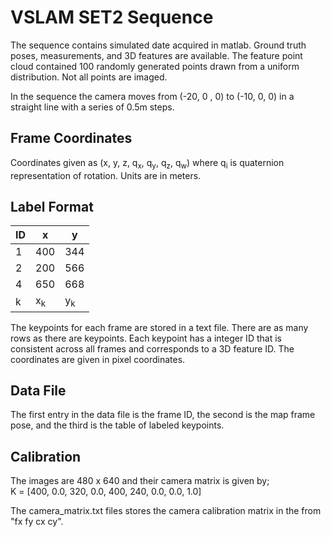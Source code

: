 # VSLAM SET2 Sequence
The sequence contains simulated date acquired in matlab. Ground truth poses, measurements, and 3D features are available. The feature point cloud contained 100 randomly generated points drawn from a uniform distribution. Not all points are imaged. 

In the sequence the camera moves from (-20, 0 , 0) to (-10, 0, 0) in a straight line with a series of 0.5m steps.

 ## Frame Coordinates
Coordinates given as (x, y, z, q<sub>x</sub>, q<sub>y</sub>, q<sub>z</sub>, q<sub>w</sub>) where q<sub>i</sub> is quaternion representation of rotation. Units are in meters.

## Label Format
ID | x | y | 
--- | --- | --- | 
1 | 400 | 344 |
2 | 200 | 566 |
4 | 650 | 668 |
k | x<sub>k</sub> | y<sub>k</sub> |

The keypoints for each frame are stored in a text file. There are as many rows as there are keypoints. Each keypoint has a integer ID that is consistent across all frames and corresponds to a 3D feature ID. The coordinates are given in pixel coordinates.

## Data File
The first entry in the data file is the frame ID, the second is the map frame pose, and the third is the table of labeled keypoints.

## Calibration 
The images are 480 x 640 and their camera matrix is given by;  
K = [400, 0.0, 320, 0.0, 400, 240, 0.0, 0.0, 1.0]  


The camera_matrix.txt files stores the camera calibration matrix in the from "fx fy cx cy".
